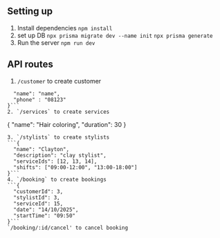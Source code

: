## Setting up
1. Install dependencies 
`npm install`
2. set up DB
`npx prisma migrate dev --name init`
`npx prisma generate`
3. Run the server
`npm run dev`

## API routes
1. `/customer` to create customer
```{
  "name": "name",
  "phone" : "08123"
}```
2. `/services` to create services
```
{
    "name": "Hair coloring",
    "duration": 30
}
```
3. `/stylists` to create stylists
```{
  "name": "Clayton",
  "description": "clay stylist",
  "serviceIds": [12, 13, 14],
  "shifts": ["09:00-12:00", "13:00-18:00"]
}```
4. `/booking` to create bookings
```{
  "customerId": 3,
  "stylistId": 3,
  "serviceId": 15,
  "date": "14/10/2025",
  "startTime": "09:50"
}```
`/booking/:id/cancel' to cancel booking
